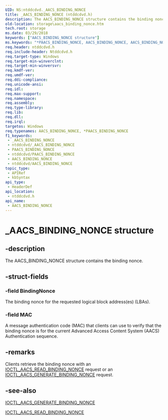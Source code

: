 ```yaml
---
UID: NS:ntddcdvd._AACS_BINDING_NONCE
title: _AACS_BINDING_NONCE (ntddcdvd.h)
description: The AACS_BINDING_NONCE structure contains the binding nonce.
old-location: storage\aacs_binding_nonce.htm
tech.root: storage
ms.date: 03/29/2018
keywords: ["AACS_BINDING_NONCE structure"]
ms.keywords: "*PAACS_BINDING_NONCE, AACS_BINDING_NONCE, AACS_BINDING_NONCE structure [Storage Devices], PAACS_BINDING_NONCE, PAACS_BINDING_NONCE structure pointer [Storage Devices], _AACS_BINDING_NONCE, ntddcdvd/AACS_BINDING_NONCE, ntddcdvd/PAACS_BINDING_NONCE, storage.aacs_binding_nonce, structs-DVD_4420e26a-681e-4942-9f90-699bcd80b37f.xml"
req.header: ntddcdvd.h
req.include-header: Ntddcdvd.h
req.target-type: Windows
req.target-min-winverclnt: 
req.target-min-winversvr: 
req.kmdf-ver: 
req.umdf-ver: 
req.ddi-compliance: 
req.unicode-ansi: 
req.idl: 
req.max-support: 
req.namespace: 
req.assembly: 
req.type-library: 
req.lib: 
req.dll: 
req.irql: 
targetos: Windows
req.typenames: AACS_BINDING_NONCE, *PAACS_BINDING_NONCE
f1_keywords:
 - _AACS_BINDING_NONCE
 - ntddcdvd/_AACS_BINDING_NONCE
 - PAACS_BINDING_NONCE
 - ntddcdvd/PAACS_BINDING_NONCE
 - AACS_BINDING_NONCE
 - ntddcdvd/AACS_BINDING_NONCE
topic_type:
 - APIRef
 - kbSyntax
api_type:
 - HeaderDef
api_location:
 - ntddcdvd.h
api_name:
 - AACS_BINDING_NONCE
---
```


# _AACS_BINDING_NONCE structure


## -description

The AACS_BINDING_NONCE structure contains the binding nonce.

## -struct-fields

### -field BindingNonce

The binding nonce for the requested logical block address(es) (LBAs).

### -field MAC

A message authentication code (MAC) that clients can use to verify that the binding nonce is for the current Advanced Access Content System (AACS) Authentication sequence.

## -remarks

Clients retrieve the binding nonce with an <a href="/windows-hardware/drivers/ddi/ntddcdvd/ni-ntddcdvd-ioctl_aacs_read_binding_nonce">IOCTL_AACS_READ_BINDING_NONCE</a> request or an <a href="/windows-hardware/drivers/ddi/ntddcdvd/ni-ntddcdvd-ioctl_aacs_generate_binding_nonce">IOCTL_AACS_GENERATE_BINDING_NONCE</a> request.

## -see-also

<a href="/windows-hardware/drivers/ddi/ntddcdvd/ni-ntddcdvd-ioctl_aacs_generate_binding_nonce">IOCTL_AACS_GENERATE_BINDING_NONCE</a>



<a href="/windows-hardware/drivers/ddi/ntddcdvd/ni-ntddcdvd-ioctl_aacs_read_binding_nonce">IOCTL_AACS_READ_BINDING_NONCE</a>

